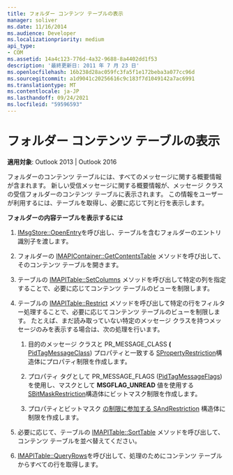 ```yaml
---
title: フォルダー コンテンツ テーブルの表示
manager: soliver
ms.date: 11/16/2014
ms.audience: Developer
ms.localizationpriority: medium
api_type:
- COM
ms.assetid: 14a4c123-776d-4a32-9688-8a4402dd1f53
description: '最終更新日: 2011 年 7 月 23 日'
ms.openlocfilehash: 16b238d28ac059fc3fa5f1e172beba3a077cc96d
ms.sourcegitcommit: a1d9041c20256616c9c183f7d1049142a7ac6991
ms.translationtype: MT
ms.contentlocale: ja-JP
ms.lasthandoff: 09/24/2021
ms.locfileid: "59596593"
---
```

# <a name="displaying-a-folder-contents-table"></a>フォルダー コンテンツ テーブルの表示

**適用対象**: Outlook 2013 | Outlook 2016 
  
フォルダーのコンテンツ テーブルには、すべてのメッセージに関する概要情報が含まれます。 新しい受信メッセージに関する概要情報が、メッセージ クラスの受信フォルダーのコンテンツ テーブルに表示されます。 この情報をユーザーが利用するには、テーブルを取得し、必要に応じて列と行を表示します。
  
**フォルダーの内容テーブルを表示するには**
  
1. [IMsgStore::OpenEntry](imsgstore-openentry.md)を呼び出し、テーブルを含むフォルダーのエントリ識別子を渡します。
    
2. フォルダーの [IMAPIContainer::GetContentsTable](imapicontainer-getcontentstable.md) メソッドを呼び出して、そのコンテンツ テーブルを開きます。 
    
3. テーブルの [IMAPITable::SetColumns](imapitable-setcolumns.md) メソッドを呼び出して特定の列を指定することで、必要に応じてコンテンツ テーブルのビューを制限します。 
    
4. テーブルの [IMAPITable::Restrict](imapitable-restrict.md) メソッドを呼び出して特定の行をフィルター処理することで、必要に応じてコンテンツ テーブルのビューを制限します。 たとえば、まだ読み取っていない特定のメッセージ クラスを持つメッセージのみを表示する場合は、次の処理を行います。 
    
    1. 目的のメッセージ クラスと PR_MESSAGE_CLASS **(** [PidTagMessageClass](pidtagmessageclass-canonical-property.md)) プロパティと一致する [SPropertyRestriction](spropertyrestriction.md)構造体にプロパティ制限を作成します。 
        
    2. プロパティ タグとして PR_MESSAGE_FLAGS ([PidTagMessageFlags](pidtagmessageflags-canonical-property.md)) を使用し、マスクとして **MSGFLAG_UNREAD** 値を使用する [SBitMaskRestriction](sbitmaskrestriction.md)構造体にビットマスク制限を作成します。
        
    3. プロパティとビットマスク [の制限に参加する SAndRestriction](sandrestriction.md) 構造体に制限を作成します。 
    
5. 必要に応じて、テーブルの [IMAPITable::SortTable](imapitable-sorttable.md) メソッドを呼び出して、コンテンツ テーブルを並べ替えてください。 
    
6. [IMAPITable::QueryRows](imapitable-queryrows.md)を呼び出して、処理のためにコンテンツ テーブルからすべての行を取得します。 
    

